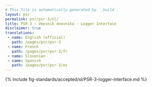 ```yaml
---
# This file is automatically generated by `_build`.
layout: psr
permalink: psr/psr-3/sl/
title: PSR-3 — Vmesnik dnevnika - Logger Interface
disclaimer: true
translations:
 - name: English (official)
   path: /pages/psr/psr-3
 - name: French
   path: /pages/psr/psr-3/fr
 - name: Slovenian
 - name: Spanish
   path: /pages/psr/psr-3/es
---
```

{% include fig-standards/accepted/sl/PSR-3-logger-interface.md %}
